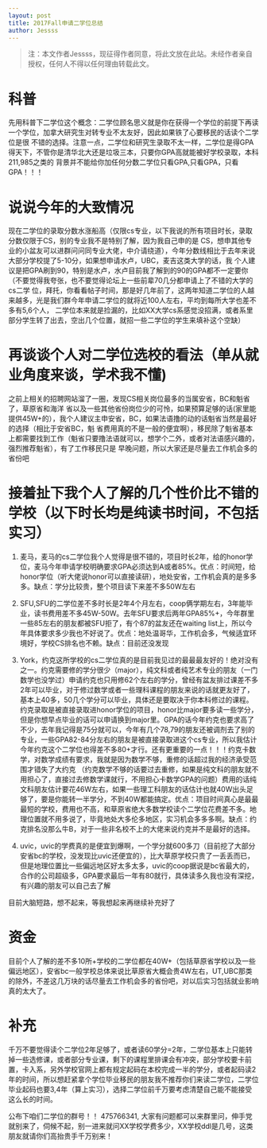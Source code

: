 ```yaml
---
layout: post
title: 2017Fall申请二学位总结
author: Jessss
---
```


> 注：本文作者Jessss，现征得作者同意，将此文放在此站。未经作者亲自授权，任何人不得以任何理由转载此文。

# 科普

先用科普下二学位这个概念：二学位顾名思义就是你在获得一个学位的前提下再读一个学位，加拿大研究生对转专业不太友好，因此如果铁了心要移民的话读个二学位是很
不错的选择。注意一点，二学位和研究生录取不太一样，二学位是得GPA得天下，不管你是清华北大还是垃圾三本，只要你GPA高就能被好学校录取，本科211,985之类的
背景并不能给你加任何分数二学位只看GPA,只看GPA，只看GPA！！！

# 说说今年的大致情况

现在二学位的录取分数水涨船高（仅限cs专业，以下我说的所有项目时长，录取分数仅限于CS，别的专业我不是特别了解，因为我自己申的是
CS，想申其他专业的小盆友可以进群问问同专业大佬，中介请绕道），今年分数线相比于去年来说大部分学校提了5-10分，如果想申请水卢，UBC，麦吉这类大学的话，我
个人建议是把GPA刷到90，特别是水卢，水卢目前我了解到的90的GPA都不一定要你（不要觉得我夸张，也不要觉得论坛上一些前辈70几分都申请上了不错的大学的cs二学
位，拜托，你看看帖子时间，那是好几年前了，这两年知道二学位的人越来越多，光是我们群今年申请二学位的就将近100人左右，平均到每所大学也差不多有5,6个人，
二学位本来就是捡漏的，比如XX大学cs系感觉没招满，或者系里部分学生转了出去，空出几个位置，就招一些二学位的学生来填补这个空缺）

# 再谈谈个人对二学位选校的看法（单从就业角度来谈，学术我不懂)

之前上相关的招聘网站溜了一圈，发现CS相关岗位最多的当属安省，BC和魁省了，草原省和海洋
省以及一些其他省份岗位少的可怜，如果预算足够的话(家里能提供45W+的），我个人建议主申安省，BC，如果法语撸的动的话魁省当然是最好的选择（相比于安省BC，魁
省费用真的不是一般的便宜啊），移民除了魁省基本上都需要找到工作（魁省只要撸法语就可以，想学个二外，或者对法语感兴趣的，强烈推荐魁省），有了工作移民只是
早晚问题，所以大家还是尽量去工作机会多的省份吧

# 接着扯下我个人了解的几个性价比不错的学校（以下时长均是纯读书时间，不包括实习）

1. 麦马，麦马的cs二学位我个人觉得是很不错的，项目时长2年，给的honor学位，麦马今年申请学校明确要求GPA必须达到A或者85%。优点：时间短，给honor学位（听大佬说honor可以直接读研），地处安省，工作机会真的是多多多。缺点：学分比较贵，整个项目读下来差不多50W左右

2. SFU,SFU的二学位差不多时长是2年4个月左右，coop俩学期左右，3年能毕业，读书费用差不多45W-50W。去年SFU要求后两年GPA85%+，今年群里一些85左右的朋友都被SFU拒了，有个87的盆友还在waiting list上，所以今年具体要求多少我也不好说了。优点：地处温哥华，工作机会多，气候适宜环境好，学校CS排名也不赖。缺点：目前还没发现

3. York，约克这所学校的cs二学位真的是目前我见过的最最最友好的！绝对没有之一。约克需要修的学分很少（major），纯文科或者纯艺术专业的朋友（一门数学也没学过）申请约克也只用修62个左右的学分，曾经有盆友排过课差不多2年可以毕业，对于修过数学或者一些理科课程的朋友来说的话就更友好了，基本上40多，50几个学分可以毕业，具体还是要取决于你本科修过的课程。约克录取是被直接录取进honor学位的项目，honor比major要多读一些学分，但是你想早点毕业的话可以申请换到major里。GPA的话今年约克也要求高了不少，去年我记得是75分就可以，今年有几个78,79的朋友还被调剂去了别的专业，一些GPA82-84分左右的朋友是被直接录取进这个cs专业，所以我估计今年约克这个二学位也得差不多80+才行。还有更重要的一点！！！约克卡数学，对数学成绩有要求，我就是因为数学不够，重修的话超过我的经济承受范围才错失了大约克 （约克数学不够的话要过去重修，如果是纯文科的朋友就不用担心了，直接过去修数学课就行，不用担心卡数学GPA的问题）费用的话纯文科朋友估计要花46W左右，如果一些理工科朋友的话估计也就40W出头足够了，要是你能转一半学分，不到40W都能搞定。优点：项目时间真心是最最最短的学校，费用也不高，和草原省绝大多数学校读个二学位花费差不多。地理位置就不用多说了，毕竟地处大多伦多地区，实习机会多多多啊。缺点：约克排名没那么牛B，对于一些非名校不上的大佬来说约克并不是最好的选择。

4. uvic，uvic的学费真的是便宜到爆啊，一个学分就600多刀（目前挖了大部分安省bc的学校，没发现比uvic还便宜的），比大草原学校只贵了一丢丢而已，但是地理位置比一些偏远地区好太多太多，uvic的coop据说是bc省最大的，合作的公司超级多，GPA要求最后一年有80就行，具体读多久我也没有深挖，有兴趣的朋友可以自己去了解

目前大脑短路，想不起来，等我想起来再继续补充好了

# 资金

目前个人了解的差不多10所+学校的二学位都在40W+（包括草原省学校以及一些偏远地区），安省bc一般学校总体来说比草原省大概会贵4W左右，UT,UBC那类的除外，不差这几万块的话尽量去工作机会多的省份吧，对以后实习包括就业影响真的太大了。

# 补充

千万不要觉得读个二学位2年足够了，或者读60学分=2年，二学位基本上只能转掉一些选修课，或者部分专业课，剩下的课程里排课会有冲突，部分学校要卡前置，卡入系，另外学校官网上都有规定起码在本校完成一半的学分，或者起码读2年的时间，所以想赶紧拿个学位毕业移民的朋友我不推荐你们来读二学位，二学位毕业起码也要3,4年（算上实习），选择二学位前千万要考虑清楚自己能不能接受这么长的时间。

公布下咱们二学位的群号！！ 475766341, 大家有问题都可以来群里问，伸手党就别来了，伺候不起，别一进来就问XX学校学费多少，XX学校ddl是几号，这类朋友就请你们高抬贵手千万别来！
